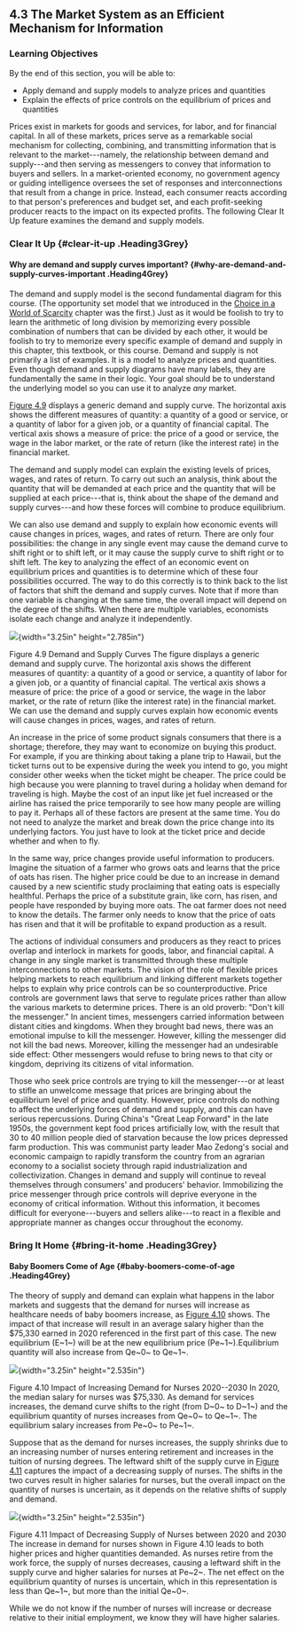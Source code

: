 ## 4.3 The Market System as an Efficient Mechanism for Information

### Learning Objectives

By the end of this section, you will be able to:

-   Apply demand and supply models to analyze prices and quantities
-   Explain the effects of price controls on the equilibrium of prices
    and quantities

Prices exist in markets for goods and services, for labor, and for
financial capital. In all of these markets, prices serve as a remarkable
social mechanism for collecting, combining, and transmitting information
that is relevant to the market---namely, the relationship between demand
and supply---and then serving as messengers to convey that information
to buyers and sellers. In a market-oriented economy, no government
agency or guiding intelligence oversees the set of responses and
interconnections that result from a change in price. Instead, each
consumer reacts according to that person's preferences and budget set,
and each profit-seeking producer reacts to the impact on its expected
profits. The following Clear It Up feature examines the demand and
supply models.

### Clear It Up {#clear-it-up .Heading3Grey}

#### Why are demand and supply curves important? {#why-are-demand-and-supply-curves-important .Heading4Grey}

The demand and supply model is the second fundamental diagram for this
course. (The opportunity set model that we introduced in the [Choice in
a World of
Scarcity](http://openstax.org/books/principles-microeconomics-3e/pages/2-introduction-to-choice-in-a-world-of-scarcity)
chapter was the first.) Just as it would be foolish to try to learn the
arithmetic of long division by memorizing every possible combination of
numbers that can be divided by each other, it would be foolish to try to
memorize every specific example of demand and supply in this chapter,
this textbook, or this course. Demand and supply is not primarily a list
of examples. It is a model to analyze prices and quantities. Even though
demand and supply diagrams have many labels, they are fundamentally the
same in their logic. Your goal should be to understand the underlying
model so you can use it to analyze *any* market.

[Figure 4.9](#CNX_Econ_C04_008) displays a generic demand and supply
curve. The horizontal axis shows the different measures of quantity: a
quantity of a good or service, or a quantity of labor for a given job,
or a quantity of financial capital. The vertical axis shows a measure of
price: the price of a good or service, the wage in the labor market, or
the rate of return (like the interest rate) in the financial market.

The demand and supply model can explain the existing levels of prices,
wages, and rates of return. To carry out such an analysis, think about
the quantity that will be demanded at each price and the quantity that
will be supplied at each price---that is, think about the shape of the
demand and supply curves---and how these forces will combine to produce
equilibrium.

We can also use demand and supply to explain how economic events will
cause changes in prices, wages, and rates of return. There are only four
possibilities: the change in any single event may cause the demand curve
to shift right or to shift left, or it may cause the supply curve to
shift right or to shift left. The key to analyzing the effect of an
economic event on equilibrium prices and quantities is to determine
which of these four possibilities occurred. The way to do this correctly
is to think back to the list of factors that shift the demand and supply
curves. Note that if more than one variable is changing at the same
time, the overall impact will depend on the degree of the shifts. When
there are multiple variables, economists isolate each change and analyze
it independently.

![](media/4-3-the-market-system-as-an-efficient-mechanism-for-information_rId24.jpeg){width="3.25in" height="2.785in"}

Figure 4.9 Demand and Supply Curves The figure displays a generic demand
and supply curve. The horizontal axis shows the different measures of
quantity: a quantity of a good or service, a quantity of labor for a
given job, or a quantity of financial capital. The vertical axis shows a
measure of price: the price of a good or service, the wage in the labor
market, or the rate of return (like the interest rate) in the financial
market. We can use the demand and supply curves explain how economic
events will cause changes in prices, wages, and rates of return.

An increase in the price of some product signals consumers that there is
a shortage; therefore, they may want to economize on buying this
product. For example, if you are thinking about taking a plane trip to
Hawaii, but the ticket turns out to be expensive during the week you
intend to go, you might consider other weeks when the ticket might be
cheaper. The price could be high because you were planning to travel
during a holiday when demand for traveling is high. Maybe the cost of an
input like jet fuel increased or the airline has raised the price
temporarily to see how many people are willing to pay it. Perhaps all of
these factors are present at the same time. You do not need to analyze
the market and break down the price change into its underlying factors.
You just have to look at the ticket price and decide whether and when to
fly.

In the same way, price changes provide useful information to producers.
Imagine the situation of a farmer who grows oats and learns that the
price of oats has risen. The higher price could be due to an increase in
demand caused by a new scientific study proclaiming that eating oats is
especially healthful. Perhaps the price of a substitute grain, like
corn, has risen, and people have responded by buying more oats. The oat
farmer does not need to know the details. The farmer only needs to know
that the price of oats has risen and that it will be profitable to
expand production as a result.

The actions of individual consumers and producers as they react to
prices overlap and interlock in markets for goods, labor, and financial
capital. A change in any single market is transmitted through these
multiple interconnections to other markets. The vision of the role of
flexible prices helping markets to reach equilibrium and linking
different markets together helps to explain why price controls can be so
counterproductive. Price controls are government laws that serve to
regulate prices rather than allow the various markets to determine
prices. There is an old proverb: "Don't kill the messenger." In ancient
times, messengers carried information between distant cities and
kingdoms. When they brought bad news, there was an emotional impulse to
kill the messenger. However, killing the messenger did not kill the bad
news. Moreover, killing the messenger had an undesirable side effect:
Other messengers would refuse to bring news to that city or kingdom,
depriving its citizens of vital information.

Those who seek price controls are trying to kill the messenger---or at
least to stifle an unwelcome message that prices are bringing about the
equilibrium level of price and quantity. However, price controls do
nothing to affect the underlying forces of demand and supply, and this
can have serious repercussions. During China's "Great Leap Forward" in
the late 1950s, the government kept food prices artificially low, with
the result that 30 to 40 million people died of starvation because the
low prices depressed farm production. This was communist party leader
Mao Zedong\'s social and economic campaign to rapidly transform the
country from an agrarian economy to a socialist society through rapid
industrialization and collectivization. Changes in demand and supply
will continue to reveal themselves through consumers' and producers'
behavior. Immobilizing the price messenger through price controls will
deprive everyone in the economy of critical information. Without this
information, it becomes difficult for everyone---buyers and sellers
alike---to react in a flexible and appropriate manner as changes occur
throughout the economy.

### Bring It Home {#bring-it-home .Heading3Grey}

#### Baby Boomers Come of Age {#baby-boomers-come-of-age .Heading4Grey}

The theory of supply and demand can explain what happens in the labor
markets and suggests that the demand for nurses will increase as
healthcare needs of baby boomers increase, as [Figure
4.10](#CNX_Econ_C04_015) shows. The impact of that increase will result
in an average salary higher than the \$75,330 earned in 2020 referenced
in the first part of this case. The new equilibrium (E~1~) will be at
the new equilibrium price (Pe~1~).Equilibrium quantity will also
increase from Qe~0~ to Qe~1~.

![](media/4-3-the-market-system-as-an-efficient-mechanism-for-information_rId29.jpeg){width="3.25in" height="2.535in"}

Figure 4.10 Impact of Increasing Demand for Nurses 2020--2030 In 2020,
the median salary for nurses was \$75,330. As demand for services
increases, the demand curve shifts to the right (from D~0~ to D~1~) and
the equilibrium quantity of nurses increases from Qe~0~ to Qe~1~. The
equilibrium salary increases from Pe~0~ to Pe~1~.

Suppose that as the demand for nurses increases, the supply shrinks due
to an increasing number of nurses entering retirement and increases in
the tuition of nursing degrees. The leftward shift of the supply curve
in [Figure 4.11](#CNX_Econ_C04_016) captures the impact of a decreasing
supply of nurses. The shifts in the two curves result in higher salaries
for nurses, but the overall impact on the quantity of nurses is
uncertain, as it depends on the relative shifts of supply and demand.

![](media/4-3-the-market-system-as-an-efficient-mechanism-for-information_rId32.jpeg){width="3.25in" height="2.535in"}

Figure 4.11 Impact of Decreasing Supply of Nurses between 2020 and 2030
The increase in demand for nurses shown in Figure 4.10 leads to both
higher prices and higher quantities demanded. As nurses retire from the
work force, the supply of nurses decreases, causing a leftward shift in
the supply curve and higher salaries for nurses at Pe~2~. The net effect
on the equilibrium quantity of nurses is uncertain, which in this
representation is less than Qe~1~, but more than the initial Qe~0~.

While we do not know if the number of nurses will increase or decrease
relative to their initial employment, we know they will have higher
salaries.
